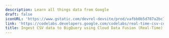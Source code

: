 ```yaml
---
description: Learn all things data from Google
draft: false
iconURL: 'https://www.gstatic.com/devrel-devsite/prod/vafbb0b5d787a2bc7a3bcbfb9dfdb3baefdd01831979d5302dd65271466576cda/cloud/images/cloud-logo.svg?dcb_=0.06609720061385493'
link: 'https://codelabs.developers.google.com/codelabs/real-time-csv-cdf-bq/index.html?index=..%2F..index#0'
title: Ingest CSV data to BigQuery using Cloud Data Fusion (Real-Time)
---
```

